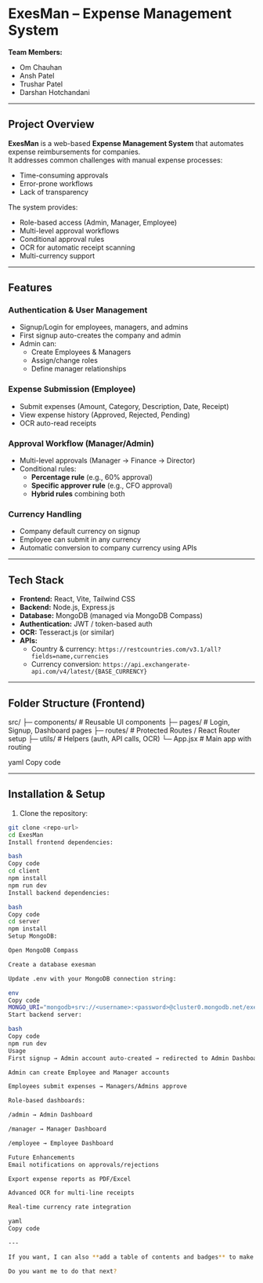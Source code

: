 # ExesMan – Expense Management System

**Team Members:**  
- Om Chauhan  
- Ansh Patel  
- Trushar Patel  
- Darshan Hotchandani  

---

## Project Overview

**ExesMan** is a web-based **Expense Management System** that automates expense reimbursements for companies.  
It addresses common challenges with manual expense processes:  

- Time-consuming approvals  
- Error-prone workflows  
- Lack of transparency  

The system provides:  

- Role-based access (Admin, Manager, Employee)  
- Multi-level approval workflows  
- Conditional approval rules  
- OCR for automatic receipt scanning  
- Multi-currency support  

---

## Features

### Authentication & User Management
- Signup/Login for employees, managers, and admins  
- First signup auto-creates the company and admin  
- Admin can:
  - Create Employees & Managers  
  - Assign/change roles  
  - Define manager relationships  

### Expense Submission (Employee)
- Submit expenses (Amount, Category, Description, Date, Receipt)  
- View expense history (Approved, Rejected, Pending)  
- OCR auto-read receipts  

### Approval Workflow (Manager/Admin)
- Multi-level approvals (Manager → Finance → Director)  
- Conditional rules:
  - **Percentage rule** (e.g., 60% approval)  
  - **Specific approver rule** (e.g., CFO approval)  
  - **Hybrid rules** combining both  

### Currency Handling
- Company default currency on signup  
- Employee can submit in any currency  
- Automatic conversion to company currency using APIs  

---

## Tech Stack

- **Frontend:** React, Vite, Tailwind CSS  
- **Backend:** Node.js, Express.js  
- **Database:** MongoDB (managed via MongoDB Compass)  
- **Authentication:** JWT / token-based auth  
- **OCR:** Tesseract.js (or similar)  
- **APIs:**  
  - Country & currency: `https://restcountries.com/v3.1/all?fields=name,currencies`  
  - Currency conversion: `https://api.exchangerate-api.com/v4/latest/{BASE_CURRENCY}`  

---

## Folder Structure (Frontend)

src/
├─ components/ # Reusable UI components
├─ pages/ # Login, Signup, Dashboard pages
├─ routes/ # Protected Routes / React Router setup
├─ utils/ # Helpers (auth, API calls, OCR)
└─ App.jsx # Main app with routing

yaml
Copy code

---

## Installation & Setup

1. Clone the repository:

```bash
git clone <repo-url>
cd ExesMan
Install frontend dependencies:

bash
Copy code
cd client
npm install
npm run dev
Install backend dependencies:

bash
Copy code
cd server
npm install
Setup MongoDB:

Open MongoDB Compass

Create a database exesman

Update .env with your MongoDB connection string:

env
Copy code
MONGO_URI="mongodb+srv://<username>:<password>@cluster0.mongodb.net/exesman?retryWrites=true&w=majority"
Start backend server:

bash
Copy code
npm run dev
Usage
First signup → Admin account auto-created → redirected to Admin Dashboard

Admin can create Employee and Manager accounts

Employees submit expenses → Managers/Admins approve

Role-based dashboards:

/admin → Admin Dashboard

/manager → Manager Dashboard

/employee → Employee Dashboard

Future Enhancements
Email notifications on approvals/rejections

Export expense reports as PDF/Excel

Advanced OCR for multi-line receipts

Real-time currency rate integration

yaml
Copy code

---

If you want, I can also **add a table of contents and badges** to make it look like a **professional GitHub README** ready to publish.  

Do you want me to do that next?